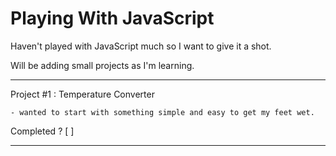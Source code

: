 # Playing With JavaScript
Haven't played with JavaScript much so I want to give it a shot.

Will be adding small projects as I'm learning.

---
Project #1 : Temperature Converter

    - wanted to start with something simple and easy to get my feet wet.

Completed ? [ ]

---
